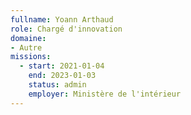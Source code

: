 ```yaml
---
fullname: Yoann Arthaud
role: Chargé d'innovation
domaine:
- Autre
missions:
  - start: 2021-01-04
    end: 2023-01-03
    status: admin
    employer: Ministère de l'intérieur
---
```


